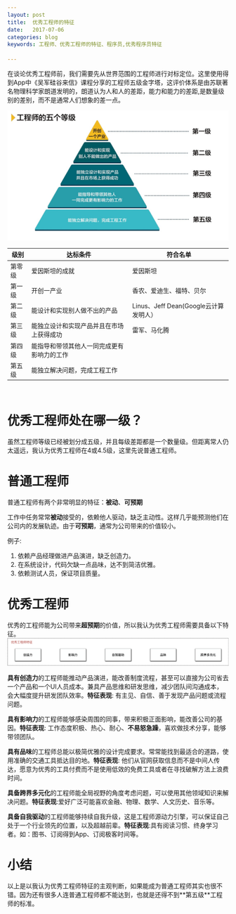 ```yaml
---
layout: post
title:  优秀工程师的特征
date:   2017-07-06
categories: blog
keywords: 工程师、优秀工程师的特征、程序员,优秀程序员特征

---
```


在谈论优秀工程师前，我们需要先从世界范围的工程师进行对标定位。这里使用得到App中《吴军硅谷来信》课程分享的工程师五级金字塔，这评价体系是由苏联著名物理科学家朗道发明的，朗道认为人和人的差距，能力和能力的差距,是数量级别的差别，而不是通常人们想象的差一点。

![](/img/programer/5level.jpg)


| 级别 | 达标条件 | 符合名单 |
|---- |  ------ | ------  |
|第零级| 爱因斯坦的成就 |爱因斯坦|
|第一级|开创一产业|香农、爱迪生、福特、贝尔
|第二级|能设计和实现别人做不出的产品|Linus、Jeff Dean(Google云计算发明人）|
|第三级|能独立设计和实现产品并且在市场上获得成功|雷军、马化腾|
|第四级|能指导和带领其他人一同完成更有影响力的工作| |
|第五级|能独立解决问题，完成工程工作||


<BR />
<H1><B>优秀工程师处在哪一级？</B></H1>

虽然工程师等级已经被划分成五级，并且每级差距都是一个数量级。但距离常人仍太遥远，我认为优秀工程师在4或4.5级，这里先说普通工程师。

<H1><B>普通工程师</B></H1>

普通工程师有两个非常明显的特征：**被动**、**可预期**

工作中任务常常**被动**接受的，依赖他人驱动，缺乏主动性。这样几乎能预测他们在公司内的发展轨迹。由于**可预期**，通常为公司带来的价值较小。

例子:
1. 依赖产品经理做进产品演进，缺乏创造力。
2. 在系统设计，代码欠缺一点品味，达不到简洁优雅。
3. 依赖测试人员，保证项目质量。



<H1><B>优秀工程师</B></H1>

优秀的工程师能为公司带来**超预期**的价值，所以我认为优秀工程师需要具备以下特征。
![](/img/programer/programer.png)

**具有创造力**的工程师能推动产品演进，能改善制度流程，甚至可以直接为公司省去一个产品和一个UI人员成本。兼具产品思维和研发思维，减少团队间沟通成本，会大幅度提升研发团队效率。**特征表现**: 有主见、自信、善于发现产品问题或流程问题。

**具有影响力**的工程师能够感染周围的同事，带来积极正面影响，能改善公司的基因。**特征表现**: 工作态度积极、热心、耐心、**不易怒急躁**，喜欢做技术分享，能够带领团队。

**具有品味**的工程师总能以极简优雅的设计完成要求。常常能找到最适合的道路，使用准确的交通工具抵达目的地。**特征表现**: 他们从官网获取信息而不是中间人传达，愿意为优秀的工具付费而不是使用低效的免费工具或者在寻找破解方法上浪费时间。

**具备跨界多元化**的工程师能全局视野的角度考虑问题，可以使用其他领域知识来解决问题。**特征表现**:爱好广泛可能喜欢金融、物理、数学、人文历史、音乐等。

**具备自我驱动**的工程师能够持续自我升级，这是工程师源动力引擎，可以保证自己处于一个行业领先的位置，以及超越前辈。**特征表现**:具有阅读习惯、终身学习者。如：图书、订阅得到App、订阅极客时间等。

<H1><B>小结</B></H1>
以上是以我认为优秀工程师特征的主观判断，如果能成为普通工程师其实也很不错。因为还有很多人连普通工程师都不能达到，也就是还得不到**第五级**工程师的标准。